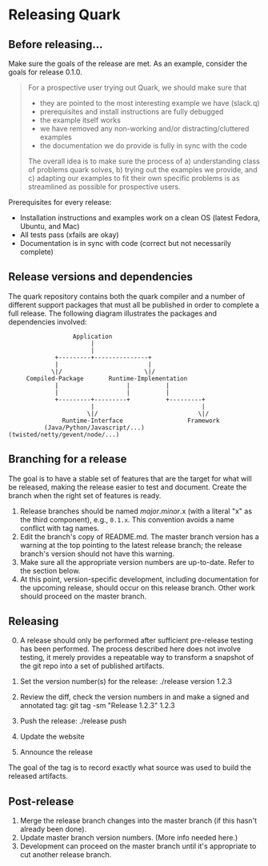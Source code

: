 # Releasing Quark

## Before releasing...

Make sure the goals of the release are met. As an example, consider the goals for release 0.1.0.

> For a prospective user trying out Quark, we should make sure that
>
> - they are pointed to the most interesting example we have (slack.q)
> - prerequisites and install instructions are fully debugged
> - the example itself works
> - we have removed any non-working and/or distracting/cluttered examples
> - the documentation we do provide is fully in sync with the code
>
> The overall idea is to make sure the process of a) understanding class of problems quark solves, b) trying out the examples we provide, and c) adapting our examples to fit their own specific problems is as streamlined as possible for prospective users.

Prerequisites for every release:

- Installation instructions and examples work on a clean OS (latest Fedora, Ubuntu, and Mac)
- All tests pass (xfails are okay)
- Documentation is in sync with code (correct but not necessarily complete)

## Release versions and dependencies

The quark repository contains both the quark compiler and a number of
different support packages that must all be published in order to
complete a full release. The following diagram illustrates the
packages and dependencies involved:

```
                  Application 
                       |
                       |
             +---------+---------------+
             |                         |
            \|/                       \|/
     Compiled-Package       Runtime-Implementation
             |                   |          |
             |                   |          |
             +---------+---------+          +---------+
                       |                              |
                      \|/                            \|/
               Runtime-Interface                  Framework
          (Java/Python/Javascript/...)      (twisted/netty/gevent/node/...)
```

## Branching for a release

The goal is to have a stable set of features that are the target for what will be released, making the release easier to test and document. Create the branch when the right set of features is ready.

1. Release branches should be named *major*.*minor*.x (with a literal "x" as the third component), e.g., `0.1.x`. This convention avoids a name conflict with tag names.
2. Edit the branch's copy of README.md. The master branch version has a warning at the top pointing to the latest release branch; the release branch's version should not have this warning.
3. Make sure all the appropriate version numbers are up-to-date. Refer to the section below.
4. At this point, version-specific development, including documentation for the upcoming release, should occur on this release branch. Other work should proceed on the master branch.


## Releasing

0. A release should only be performed after sufficient pre-release
   testing has been performed. The process described here does not
   involve testing, it merely provides a repeatable way to transform a
   snapshot of the git repo into a set of published artifacts.

1. Set the version number(s) for the release:
  ./release version 1.2.3
2. Review the diff, check the version numbers in and make a signed and annotated tag:
  git tag -sm "Release 1.2.3" 1.2.3
3. Push the release:
  ./release push
4. Update the website
5. Announce the release

The goal of the tag is to record exactly what source was used to build the released artifacts.

## Post-release

1. Merge the release branch changes into the master branch (if this hasn't already been done).
2. Update master branch version numbers. (More info needed here.)
3. Development can proceed on the master branch until it's appropriate to cut another release branch.
